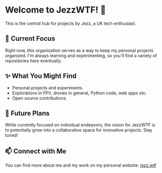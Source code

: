 # Welcome to JezzWTF! 👋

This is the central hub for projects by Jezz, a UK tech enthusiast.

## 🚀 Current Focus

Right now, this organization serves as a way to keep my personal projects organized. I'm always learning and experimenting, so you'll find a variety of repositories here eventually.

## ✨ What You Might Find

*   Personal projects and experiments.
*   Explorations in FPV, drones in general, Python code, web apps etc.
*   Open source contributions.

## 🌱 Future Plans

While currently focused on individual endeavors, the vision for JezzWTF is to potentially grow into a collaborative space for innovative projects. Stay tuned!

## 📫 Connect with Me

You can find more about me and my work on my personal website: [jezz.wtf](https://jezz.wtf)

<!--
## 🛠️ Technologies I Enjoy
*   [Tech 1]
*   [Tech 2]
*   [Tech 3]
-->